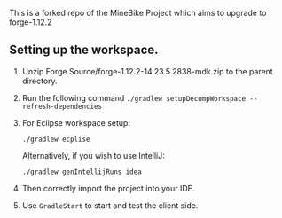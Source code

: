 This is a forked repo of the MineBike Project which aims to upgrade to forge-1.12.2

## Setting up the workspace. 

  1. Unzip Forge Source/forge-1.12.2-14.23.5.2838-mdk.zip to the parent directory.
  2. Run the following command
     ```./gradlew setupDecompWorkspace --refresh-dependencies```
  
  3. For Eclipse workspace setup:
     ```
     ./gradlew ecplise
     ```
     Alternatively, if you wish to use IntelliJ:
     ```
     ./gradlew genIntellijRuns idea
     ```
  
  4. Then correctly import the project into your IDE.
  
  5. Use ```GradleStart``` to start and test the client side.
